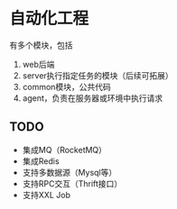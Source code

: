 # 自动化工程
有多个模块，包括
1. web后端
2. server执行指定任务的模块（后续可拓展）
3. common模块，公共代码
4. agent，负责在服务器或环境中执行请求


## TODO
- 集成MQ（RocketMQ）
- 集成Redis
- 支持多数据源（Mysql等）
- 支持RPC交互（Thrift接口）
- 支持XXL Job
